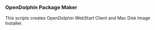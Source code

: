 ### OpenDolphin Package Maker
This scripts creates OpenDolphin WebStart Client and Mac Disk Image Installer.

